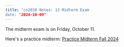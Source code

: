 ```yaml
---
title: "cs2010 Notes: 13 Midterm Exam
date: "2024-10-09"
---
```


The midterm exam is on Friday, October 11.

Here's a practice midterm: [Practice Midterm Fall 2024](../sample-midterm.pdf)
